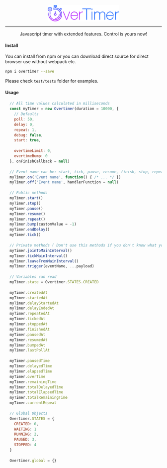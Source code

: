 <center>
<img src="https://github.com/centrual/overtimer/raw/master/docs/assets/img/logo.png" alt="overtimer logo">
</center>

---

<center>
Javascript timer with extended features. Control is yours now!
</center>

#### Install

You can install from npm or you can download direct source for direct browser use without webpack etc.
``` bash
npm i overtimer --save
```

Please check `test/tests` folder for examples.

#### Usage
``` javascript
  // All time values calculated in milliseconds
  const myTimer = new Overtimer(duration = 10000, {
    // Defaults
    poll: 50,
    delay: 0,
    repeat: 1,
    debug: false,
    start: true,
    
    overtimeLimit: 0,
    overtimeBump: 0
  }, onFinishCallback = null)
  
  // Event name can be: start, tick, pause, resume, finish, stop, repeat, update, delaystart, delayend, bump, poll
  myTimer.on('Event name', function() { /* ... */ })
  myTimer.off('Event name', handlerFunction = null)
  
  // Public methods
  myTimer.start()
  myTimer.stop()
  myTimer.pause()
  myTimer.resume()
  myTimer.repeat()
  myTimer.bump(customValue = -1)
  myTimer.endDelay()
  myTimer.tick()
  
  // Private methods ( Don't use this methods if you don't know what you doing )
  myTimer.joinToMainInterval()
  myTimer.tickMainInterval()
  myTimer.leaveFromMainInterval()
  myTimer.trigger(eventName, ...payload)
  
  // Variables can read
  myTimer.state = Overtimer.STATES.CREATED
  
  myTimer.createdAt
  myTimer.startedAt
  myTimer.delayStartedAt
  myTimer.delayEndedAt
  myTimer.repeatedAt
  myTimer.tickedAt
  myTimer.stoppedAt
  myTimer.finishedAt
  myTimer.pausedAt
  myTimer.resumedAt
  myTimer.bumpedAt
  myTimer.lastPollAt
  
  myTimer.pausedTime
  myTimer.delayedTime
  myTimer.elapsedTime
  myTimer.overTime
  myTimer.remainingTime
  myTimer.totalDelayedTime
  myTimer.totalElapsedTime
  myTimer.totalRemainingTime
  myTimer.currentRepeat
  
  // Global Objects
  Overtimer.STATES = {
    CREATED: 0,
    WAITING: 1
    RUNNING: 2,
    PAUSED: 3,
    STOPPED: 4
  }
  
  Overtimer.global = {}
  
```
